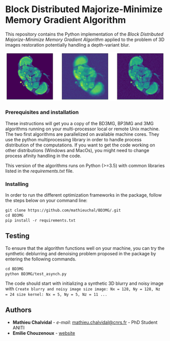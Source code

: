 # Block Distributed Majorize-Minimize Memory Gradient Algorithm

This repository contains the Python implementation of the *Block Distributed Majorize-Minimize Memory Gradient Algorithm* applied to the problem of 3D images restoration potentially handling a depth-variant blur. 

![Deblurring](/flybrainrec.png)

### Prerequisites and installation
These instructions will get you a copy of the BD3MG, BP3MG and 3MG algorithms running on your multi-processor local or remote Unix machine. The two first algorithms are parallelized on available machine cores. They use the python multiprocessing library in order to handle process distribution of the computations. If you want to get the code working on other distributions (Windows and MacOs), you might need to change process afinity handling in the code.

This version of the algorithms runs on Python (>=3.5) with common libraries listed in the *requirements.txt* file.

### Installing

In order to run the different optimization frameworks in the package, follow the steps below on your command line: 

```
git clone https://github.com/mathieuchal/BD3MG/.git
cd BD3MG
pip install -r requirements.txt
```

## Testing

To ensure that the algorithm functions well on your machine, you can try the synthetic deblurring and denoising problem proposed in the package by entering the following commands.

```
cd BD3MG 
python BD3MG/test_asynch.py
```
The code should start with initializing a synthetic 3D blurry and noisy image with 
``
Create blurry and noisy image
size image: Nx = 128, Ny = 128, Nz = 24
size kernel: Nx = 5, Ny = 5, Nz = 11
...
``

## Authors

* **Mathieu Chalvidal** - *e-mail*: mathieu.chalvidal@cnrs.fr - PhD Student ANITI 
* **Emilie Chouzenoux** - [website](http://www-syscom.univ-mlv.fr/~chouzeno/)
